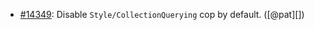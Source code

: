 * [#14349](https://github.com/rubocop/rubocop/pull/14349): Disable `Style/CollectionQuerying` cop by default. ([@pat][])
